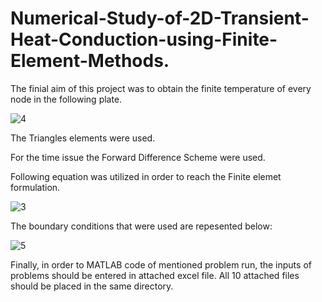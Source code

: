 # Numerical-Study-of-2D-Transient-Heat-Conduction-using-Finite-Element-Methods.

The finial aim of this project was to obtain the finite temperature of every node in the following plate. 

![4](https://user-images.githubusercontent.com/67462600/105824089-2cd7a400-5fd3-11eb-9044-3c364c92b65b.png)

The Triangles elements were used.

For the time issue the Forward Difference Scheme were used. 

Following equation was utilized in order to reach the Finite elemet formulation.

![3](https://user-images.githubusercontent.com/67462600/105823877-f568f780-5fd2-11eb-810f-fa64ebd63282.png)

The boundary conditions that were used are repesented below:

![5](https://user-images.githubusercontent.com/67462600/105824335-732d0300-5fd3-11eb-9613-2edd4c747e24.png)

Finally, in order to MATLAB code of mentioned problem run, the inputs of problems should be entered in attached excel file.
All 10 attached files should be placed in the same directory. 
